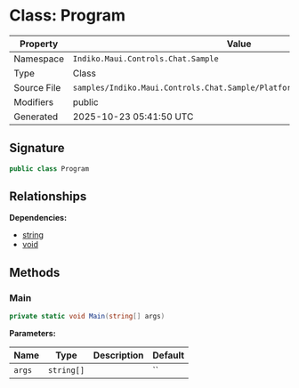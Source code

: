 # Class: Program

| Property | Value |
|----------|-------|
| Namespace | `Indiko.Maui.Controls.Chat.Sample` |
| Type | Class |
| Source File | `samples/Indiko.Maui.Controls.Chat.Sample/Platforms/MacCatalyst/Program.cs` |
| Modifiers | public |
| Generated | 2025-10-23 05:41:50 UTC |

## Signature

```csharp
public class Program
```

## Relationships

**Dependencies:**
- [string](string.md)
- [void](void.md)

## Methods

### Main

```csharp
private static void Main(string[] args)
```

**Parameters:**

| Name | Type | Description | Default |
|------|------|-------------|---------|
| `args` | `string[]` |  | `` |

